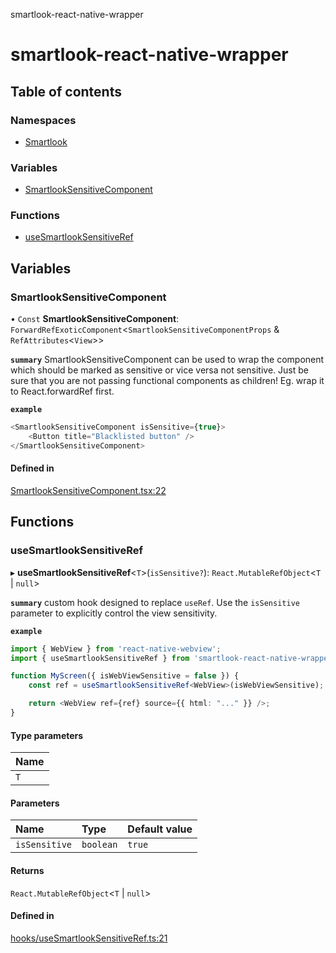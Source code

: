 smartlook-react-native-wrapper

# smartlook-react-native-wrapper

## Table of contents

### Namespaces

- [Smartlook](modules/Smartlook.md)

### Variables

- [SmartlookSensitiveComponent](README.md#smartlooksensitivecomponent)

### Functions

- [useSmartlookSensitiveRef](README.md#usesmartlooksensitiveref)

## Variables

### SmartlookSensitiveComponent

• `Const` **SmartlookSensitiveComponent**: `ForwardRefExoticComponent`<`SmartlookSensitiveComponentProps` & `RefAttributes`<`View`\>\>

**`summary`** SmartlookSensitiveComponent can be used to wrap the component which should be marked as sensitive or vice versa not sensitive.
 Just be sure that you are not passing functional components as children! Eg. wrap it to React.forwardRef first.

**`example`**
```typescript
<SmartlookSensitiveComponent isSensitive={true}>
	<Button title="Blacklisted button" />
</SmartlookSensitiveComponent>
```

#### Defined in

[SmartlookSensitiveComponent.tsx:22](https://github.com/smartlook/smartlook-react-native-bridge/blob/096ea4e/src/SmartlookSensitiveComponent.tsx#L22)

## Functions

### useSmartlookSensitiveRef

▸ **useSmartlookSensitiveRef**<`T`\>(`isSensitive?`): `React.MutableRefObject`<`T` \| ``null``\>

**`summary`** custom hook designed to replace `useRef`.
Use the `isSensitive` parameter to explicitly control the view sensitivity.

**`example`**
```typescript
import { WebView } from 'react-native-webview';
import { useSmartlookSensitiveRef } from 'smartlook-react-native-wrapper';

function MyScreen({ isWebViewSensitive = false }) {
	const ref = useSmartlookSensitiveRef<WebView>(isWebViewSensitive);

	return <WebView ref={ref} source={{ html: "..." }} />;
}
```

#### Type parameters

| Name |
| :------ |
| `T` |

#### Parameters

| Name | Type | Default value |
| :------ | :------ | :------ |
| `isSensitive` | `boolean` | `true` |

#### Returns

`React.MutableRefObject`<`T` \| ``null``\>

#### Defined in

[hooks/useSmartlookSensitiveRef.ts:21](https://github.com/smartlook/smartlook-react-native-bridge/blob/096ea4e/src/hooks/useSmartlookSensitiveRef.ts#L21)

